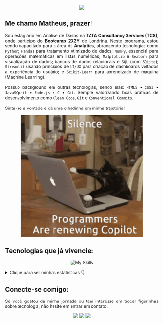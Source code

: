 <!-- Título principal -->
<div align="center">
  <img src="https://readme-typing-svg.herokuapp.com?font=Poppins&size=60&duration=2500&pause=1000&center=true&vCenter=true&width=750&height=100&lines=Ol%C3%A1!+Seja+bem+vindo(a)!;Veja+minha+jornada!">
</div>

<!-- Apresentação -->
<h2>Me chamo <strong>Matheus</strong>, prazer!</h2>
<p align="justify">Sou estagiário em Análise de Dados na <strong>TATA Consultancy Services (TCS)</strong>, onde participo do <strong>Bootcamp 2X2Y</strong> de Londrina. Neste programa, estou sendo capacitado para a área de <strong>Analytics</strong>, abrangendo tecnologias como <code>Python</code>; <code>Pandas</code> para tratamento otimizado de dados; <code>NumPy</code>, essencial para operações matemáticas em listas numéricas; <code>Matplotlib</code> e <code>Seaborn</code> para visualização de dados; bancos de dados relacionais e <code>SQL</code> (com <code>SQLite</code>); <code>Streamlit</code> usando princípios de <code>UI/UX</code> para criação de dashboards voltados a experiência do usuário; e <code>Scikit-Learn</code> para aprendizado de máquina (Machine Learning).<br><br>Possuo background em outras tecnologias, sendo elas: <code>HTML5</code> • <code>CSS3</code> • <code>JavaSCprit</code> • <code>Node.js</code> • <code>C</code> • <code>Git</code>. Sempre valorizando boas práticas de desenvolvimento como <code>Clean Code</code>, <code>Git</code> e <code>Conventional Commits</code>.<br><br>Sinta-se a vontade e dê uma olhadinha em minha trajetória!</p>

<!-- Meme do gato programador -->
<div align="center">
  <img src="./img/cat-programmer.gif" alt="meme de gato digitando em compuatdor" width="400px">
</div>

<!-- Ícones de habilidades -->
<h2 align="left">Tecnologias que já vivencie:</h2>
<div align="center">
  
![My Skills](https://go-skill-icons.vercel.app/api/icons?i=c,codeblocks,html,css,js,nodejs,vscode,git,gitbash,python,pandas,numpy,matplotlib,seaborn,streamlit,sqlite,anaconda,jupyter,scikitlearn,ollama&titles=true)
</div>

<!-- Dashboards -->
<details>
  <summary>Clique para ver minhas estatísticas 👇</summary>
  <br><br>
  <div align="center">
    <img src="https://github-readme-stats.vercel.app/api?username=MatheusVenturaNellessen&show_icons=true&theme=github_dark&rank_icon=percentile&locale=pt-br&custom_title=Estatísticas+Gerais+(GitHub)"><br>
    <hr>
    <img src="https://github-readme-stats.vercel.app/api/top-langs/?username=MatheusVenturaNellessen&layout=pie&theme=github_dark&locale=pt-br&custom_title=Top+Linguagens+(GitHub)"><br>
    <hr>
    <img src="https://github-readme-stats.vercel.app/api/wakatime?username=dev_matheusvn&theme=github_dark&locale=pt-br&custom_title=Distribuição+Percentual+das+Linguagens+(WakaTime)"><br><br>
    <img src="https://wakatime.com/badge/user/ba99e078-f53e-4e54-8fa1-e3dffd6d3d35.svg" width="225px">
  </div>
</details>

<!-- CTA (networking) -->
<h2 align="left">Conecte-se comigo:</h2>
<p align="justify">Se você gostou da minha jornada ou tem interesse em trocar figurinhas sobre tecnologia, não hesite em entrar em contato.</p>
<div align="center">
  <a href="mailto:ti.matheus.v.n@gmail.com?subject=Nova%20conex%C3%A3o%20no%20Github&body=Ol%C3%A1,%20acabei%20de%20me%20conectar%20contigo%20no%20Github!" target="_blank"><img src="https://img.shields.io/badge/Gmail-D14836?style=for-the-badge&logo=gmail&logoColor=white"></a>
  <a href="https://wa.me/+554399567105" target="_blank"><img src="https://img.shields.io/badge/WhatsApp-25D366?style=for-the-badge&logo=whatsapp&logoColor=white"></a>
  <a href="https://linkedin.com/in/matheus-ventura-nellessen" target="_blank"><img src="https://img.shields.io/badge/LinkedIn-0077B5?style=for-the-badge&logo=linkedin&logoColor=white"></a>
</div>
